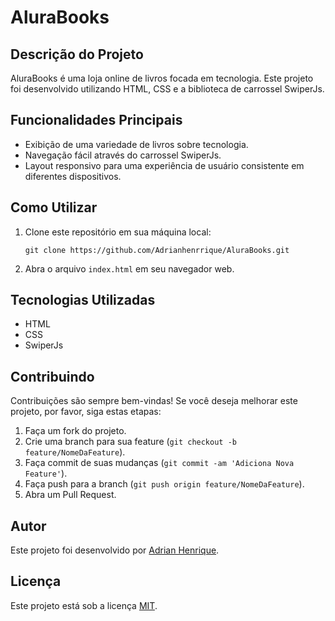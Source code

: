# AluraBooks

## Descrição do Projeto
AluraBooks é uma loja online de livros focada em tecnologia. Este projeto foi desenvolvido utilizando HTML, CSS e a biblioteca de carrossel SwiperJs.

## Funcionalidades Principais
- Exibição de uma variedade de livros sobre tecnologia.
- Navegação fácil através do carrossel SwiperJs.
- Layout responsivo para uma experiência de usuário consistente em diferentes dispositivos.

## Como Utilizar
1. Clone este repositório em sua máquina local:

    ```
    git clone https://github.com/Adrianhenrrique/AluraBooks.git
    ```

2. Abra o arquivo `index.html` em seu navegador web.

## Tecnologias Utilizadas
- HTML
- CSS
- SwiperJs

## Contribuindo
Contribuições são sempre bem-vindas! Se você deseja melhorar este projeto, por favor, siga estas etapas:
1. Faça um fork do projeto.
2. Crie uma branch para sua feature (`git checkout -b feature/NomeDaFeature`).
3. Faça commit de suas mudanças (`git commit -am 'Adiciona Nova Feature'`).
4. Faça push para a branch (`git push origin feature/NomeDaFeature`).
5. Abra um Pull Request.

## Autor
Este projeto foi desenvolvido por [Adrian Henrique](https://github.com/Adrianhenrrique).

## Licença
Este projeto está sob a licença [MIT](https://opensource.org/licenses/MIT).
